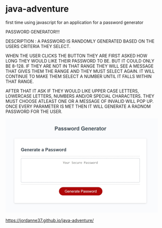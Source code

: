 # java-adventure
first time using javascript for an application for a password generator

PASSWORD GENERATOR!!!

DESCRIPTION :
A PASSWORD IS RANDOMLY GENERATED BASED ON THE USERS CRITERIA THEY SELECT.

WHEN THE USER CLICKS THE BUTTON THEY ARE FIRST ASKED HOW LONG THEY WOULD LIKE THEIR PASSWORD TO BE. BUT IT COULD ONLY BE 8-128.
IF THEY ARE NOT IN THAT RANGE THEY WILL SEE A MESSAGE THAT GIVES THEM THE RANGE AND THEY MUST SELECT AGAIN.
IT WILL CONTINUE TO MAKE THEM SELECT A NUMBER UNTIL IT FALLS WITHIN THAT RANGE.

AFTER THAT IT ASK IF THEY WOULD LIKE UPPER CASE LETTERS, LOWERCASE LETTERS, NUMBERS AND/OR SPECIAL CHARACTERS.
THEY MUST CHOOSE ATLEAST ONE OR A MESSAGE OF INVALID WILL POP UP. ONCE EVERY PARAMETER IS MET THEN IT WILL GENERATE A RADNOM PASSWORD FOR THE USER. 


![screen shot of my application](passwordgenerate.jpg)


https://jordanne37.github.io/java-adventure/

